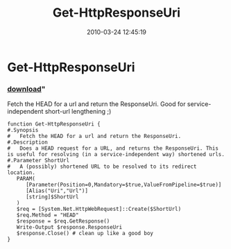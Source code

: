 ﻿---
pid:            1722
parent:         0
children:       
poster:         Joel Bennett
title:          Get-HttpResponseUri
date:           2010-03-24 12:45:19
format:         posh
---

# Get-HttpResponseUri

### [download](1722.ps1)"

Fetch the HEAD for a url and return the ResponseUri. Good for service-independent short-url lengthening ;)

```posh
function Get-HttpResponseUri {
#.Synopsis
#   Fetch the HEAD for a url and return the ResponseUri.
#.Description
#   Does a HEAD request for a URL, and returns the ResponseUri. This is useful for resolving (in a service-independent way) shortened urls.
#.Parameter ShortUrl
#   A (possibly) shortened URL to be resolved to its redirect location.
   PARAM(
      [Parameter(Position=0,Mandatory=$true,ValueFromPipeline=$true)]
      [Alias("Uri","Url")]
      [string]$ShortUrl
   )
   $req = [System.Net.HttpWebRequest]::Create($ShortUrl)
   $req.Method = "HEAD"
   $response = $req.GetResponse()
   Write-Output $response.ResponseUri
   $response.Close() # clean up like a good boy
}

```
